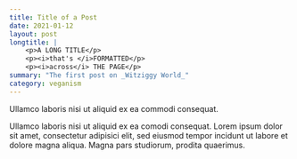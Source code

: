 ```yaml
---
title: Title of a Post
date: 2021-01-12
layout: post
longtitle: |
    <p>A LONG TITLE</p>
    <p><i>that's </i>FORMATTED</p>
    <p><i>across</i> THE PAGE</p>
summary: "The first post on _Witziggy World_"
category: veganism
---
```

Ullamco laboris nisi ut aliquid ex ea commodi consequat. 

Ullamco laboris nisi ut aliquid ex ea comodi consequat. Lorem ipsum dolor sit amet, consectetur adipisici elit, sed eiusmod tempor incidunt ut labore et dolore magna aliqua. Magna pars studiorum, prodita quaerimus.